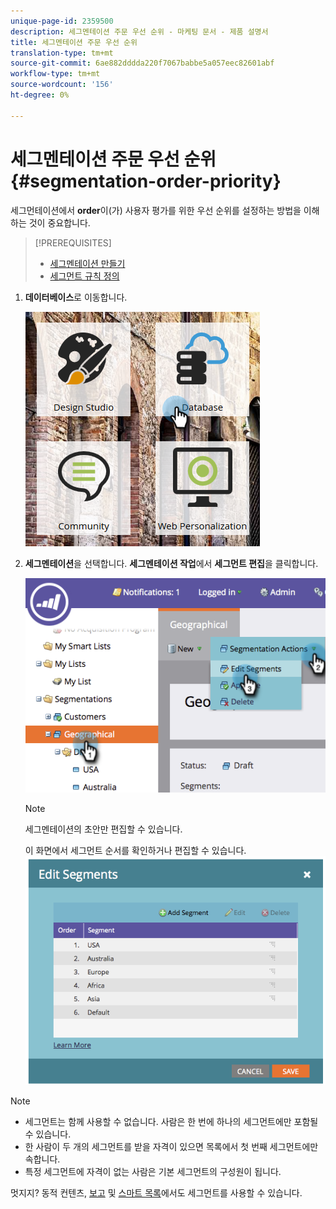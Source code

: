 ```yaml
---
unique-page-id: 2359500
description: 세그멘테이션 주문 우선 순위 - 마케팅 문서 - 제품 설명서
title: 세그멘테이션 주문 우선 순위
translation-type: tm+mt
source-git-commit: 6ae882dddda220f7067babbe5a057eec82601abf
workflow-type: tm+mt
source-wordcount: '156'
ht-degree: 0%

---
```



# 세그멘테이션 주문 우선 순위 {#segmentation-order-priority}

세그먼테이션에서 **order**&#x200B;이(가) 사용자 평가를 위한 우선 순위를 설정하는 방법을 이해하는 것이 중요합니다.

>[!PREREQUISITES]
>
>* [세그멘테이션 만들기](create-a-segmentation.md)
>* [세그먼트 규칙 정의](define-segment-rules.md)

>



1. **데이터베이스**&#x200B;로 이동합니다.

   ![](assets/image2017-3-29-8-3a9-3a33.png)

1. **세그멘테이션**&#x200B;을 선택합니다. **세그멘테이션 작업**&#x200B;에서 **세그먼트 편집**&#x200B;을 클릭합니다.

   ![](assets/image2014-9-16-10-3a11-3a55.png)

   >[!NOTE]
   >
   >세그멘테이션의 초안만 편집할 수 있습니다.

   이 화면에서 세그먼트 순서를 확인하거나 편집할 수 있습니다.
   ![](assets/image2014-9-16-10-3a12-3a3.png)

>[!NOTE]
>
>* 세그먼트는 함께 사용할 수 없습니다. 사람은 한 번에 하나의 세그먼트에만 포함될 수 있습니다.
>* 한 사람이 두 개의 세그먼트를 받을 자격이 있으면 목록에서 첫 번째 세그먼트에만 속합니다.
>* 특정 세그먼트에 자격이 없는 사람은 기본 세그먼트의 구성원이 됩니다.

>



멋지지? 동적 컨텐츠, [보고](https://docs.marketo.com/display/docs/basic+reporting) 및 [스마트 목록](https://docs.marketo.com/display/docs/smart+lists+and+static+lists)에서도 세그먼트를 사용할 수 있습니다.

